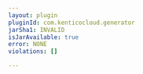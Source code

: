 ```yaml
---
layout: plugin
pluginId: com.kenticocloud.generator
jarSha1: INVALID
isJarAvailable: true
error: NONE
violations: []

---
```

